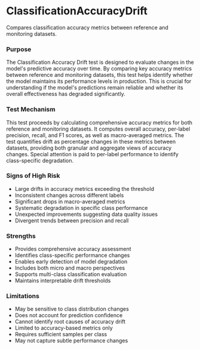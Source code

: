 # ClassificationAccuracyDrift

Compares classification accuracy metrics between reference and monitoring datasets.

### Purpose

The Classification Accuracy Drift test is designed to evaluate changes in the model's predictive accuracy
over time. By comparing key accuracy metrics between reference and monitoring datasets, this test helps
identify whether the model maintains its performance levels in production. This is crucial for
understanding if the model's predictions remain reliable and whether its overall effectiveness has
degraded significantly.

### Test Mechanism

This test proceeds by calculating comprehensive accuracy metrics for both reference and monitoring
datasets. It computes overall accuracy, per-label precision, recall, and F1 scores, as well as
macro-averaged metrics. The test quantifies drift as percentage changes in these metrics between
datasets, providing both granular and aggregate views of accuracy changes. Special attention is paid
to per-label performance to identify class-specific degradation.

### Signs of High Risk

- Large drifts in accuracy metrics exceeding the threshold
- Inconsistent changes across different labels
- Significant drops in macro-averaged metrics
- Systematic degradation in specific class performance
- Unexpected improvements suggesting data quality issues
- Divergent trends between precision and recall

### Strengths

- Provides comprehensive accuracy assessment
- Identifies class-specific performance changes
- Enables early detection of model degradation
- Includes both micro and macro perspectives
- Supports multi-class classification evaluation
- Maintains interpretable drift thresholds

### Limitations

- May be sensitive to class distribution changes
- Does not account for prediction confidence
- Cannot identify root causes of accuracy drift
- Limited to accuracy-based metrics only
- Requires sufficient samples per class
- May not capture subtle performance changes